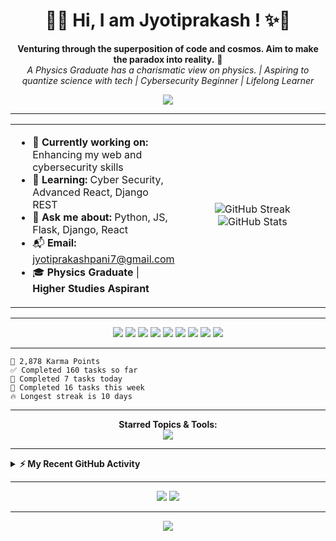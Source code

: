 <!-- VIBRANT GREETING -->
<h1 align="center">
  👋✨ Hi, I am Jyotiprakash ! ✨👋
</h1>
<p align="center">
  <b>Venturing through the superposition of code and cosmos. Aim to make the paradox into reality.</b> 🎯<br>
  <i>A Physics Graduate has a charismatic view on physics. | Aspiring to quantize science with tech | Cybersecurity Beginner | Lifelong Learner</i>
</p>
<p align="center">
  <img src="https://readme-typing-svg.demolab.com?font=Fira+Code&pause=1000&color=36BCF7&center=true&vCenter=true&width=500&lines=Welcome+to+my+GitHub+Profile!;Physics+Graduate+and+Tech+Enthusiast;Cyber+Security+Beginner;Passionate+about+Web+Development;Let%27s+Build+Something+Awesome!">
</p>

---

<!-- PROFILE QUICK INFO -->
<table width="100%">
  <tr>
    <td width="50%">
      <ul>
        <li>🔭 <b>Currently working on:</b> Enhancing my web and cybersecurity skills</li>
        <li>🌱 <b>Learning:</b> Cyber Security, Advanced React, Django REST</li>
        <li>💬 <b>Ask me about:</b> Python, JS, Flask, Django, React</li>
        <li>📬 <b>Email:</b> <a href="mailto:jyotiprakashpani7@gmail.com">jyotiprakashpani7@gmail.com</a></li>
        <li>🎓 <b>Physics Graduate</b> | <b>Higher Studies Aspirant</b></li>
      </ul>
    </td>
    <td width="50%" align="center">
      <img src="https://github-readme-streak-stats.herokuapp.com/?user=Jyotiprakash07&theme=tokyonight" alt="GitHub Streak"/>
      <br>
      <img src="https://github-readme-stats.vercel.app/api?username=Jyotiprakash07&show_icons=true&theme=tokyonight" alt="GitHub Stats"/>
    </td>
  </tr>
</table>

---

<!-- SKILLS & STACK BADGES -->
<p align="center">
  <img src="https://img.shields.io/badge/HTML5-E34F26?logo=html5&logoColor=white&style=for-the-badge" />
  <img src="https://img.shields.io/badge/CSS3-1572B6?logo=css3&logoColor=white&style=for-the-badge" />
  <img src="https://img.shields.io/badge/JavaScript-F7DF1E?logo=javascript&logoColor=black&style=for-the-badge" />
  <img src="https://img.shields.io/badge/React-61DAFB?logo=react&logoColor=black&style=for-the-badge" />
  <img src="https://img.shields.io/badge/Flask-000?logo=flask&logoColor=white&style=for-the-badge" />
  <img src="https://img.shields.io/badge/Python-3776AB?logo=python&logoColor=white&style=for-the-badge" />
  <img src="https://img.shields.io/badge/Django-092E20?logo=django&logoColor=white&style=for-the-badge" />
  <img src="https://img.shields.io/badge/Cyber%20Security-beginner-success?style=for-the-badge" />
  <img src="https://img.shields.io/badge/Physics%20Graduate-blueviolet?style=for-the-badge" />
</p>

---

<!-- STATS BOX (Like Karma, Tasks, Streak) -->
```text
🏅 2,878 Karma Points
✅ Completed 160 tasks so far
🚀 Completed 7 tasks today
📅 Completed 16 tasks this week
🔥 Longest streak is 10 days
```

---

<!-- STARRED TOPICS (replace with your own or use icons) -->
<p align="center">
  <b>Starred Topics & Tools:</b><br>
  <img src="https://skillicons.dev/icons?i=js,react,python,flask,django,html,css,github,linux,git" />
</p>

---

<!-- RECENT ACTIVITY (static example, for live see below) -->
<details>
  <summary><b>⚡ My Recent GitHub Activity</b></summary>
  
- Opened PR #3845 in webpack/webpack.js.org
- Commented on #7 in madlabsinc/teachcode
- Merged PR #64 in iamgeorge007/Crypt
- Merged PR #181 in madlabsinc/menu-cli
- Closed issue #180 in madlabsinc/menu-cli

<!-- To show live activity, use: 
https://github.com/Readme-Workflows/recent-activity
and follow instructions to generate your own SVG -->
</details>

---

<!-- SOCIAL / CONTACT BADGES -->
<p align="center">
  <a href="mailto:jyotiprakashpani7@gmail.com"><img src="https://img.shields.io/badge/Email-Contact%20Me-red?style=for-the-badge&logo=gmail"></a>
  <a href="https://t.me/@Jyotiprakash7777"><img src="https://img.shields.io/badge/Telegram-Join-blue?logo=telegram&style=for-the-badge"></a>
  <!-- Add your YouTube or other links if active -->
</p>

---

<!-- GITHUB TROPHY (optional) -->
<p align="center">
  <img src="https://github-profile-trophy.vercel.app/?username=Jyotiprakash07&theme=onestar" />
</p>
